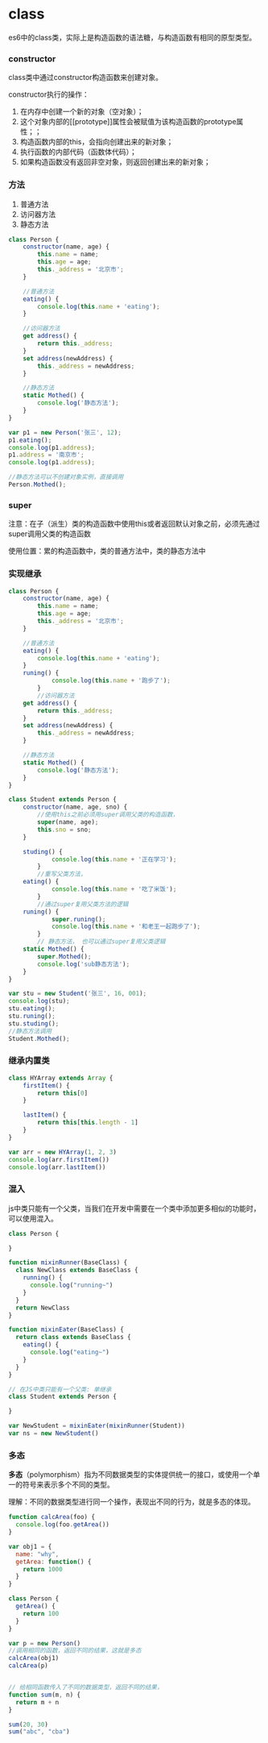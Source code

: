 # class

es6中的class类，实际上是构造函数的语法糖，与构造函数有相同的原型类型。

### constructor

class类中通过constructor构造函数来创建对象。

constructor执行的操作：

1. 在内存中创建一个新的对象（空对象）；
2. 这个对象内部的[[prototype]]属性会被赋值为该构造函数的prototype属性；；
3. 构造函数内部的this，会指向创建出来的新对象；
4. 执行函数的内部代码（函数体代码）；
5. 如果构造函数没有返回非空对象，则返回创建出来的新对象；

### 方法

1. 普通方法
2. 访问器方法
3. 静态方法

```js
class Person {
    constructor(name, age) {
        this.name = name;
        this.age = age;
        this._address = '北京市';
    }

    //普通方法
    eating() {
        console.log(this.name + 'eating');
    }

    //访问器方法
    get address() {
        return this._address;
    }
    set address(newAddress) {
        this._address = newAddress;
    }

    //静态方法
    static Mothed() {
        console.log('静态方法');
    }
}

var p1 = new Person('张三', 12);
p1.eating();
console.log(p1.address);
p1.address = '南京市';
console.log(p1.address);

//静态方法可以不创建对象实例，直接调用
Person.Mothed();
```

### super

注意：在子（派生）类的构造函数中使用this或者返回默认对象之前，必须先通过super调用父类的构造函数

使用位置：累的构造函数中，类的普通方法中，类的静态方法中

### 实现继承

```js
class Person {
    constructor(name, age) {
        this.name = name;
        this.age = age;
        this._address = '北京市';
    }

    //普通方法
    eating() {
        console.log(this.name + 'eating');
    }
    runing() {
            console.log(this.name + '跑步了');
        }
        //访问器方法
    get address() {
        return this._address;
    }
    set address(newAddress) {
        this._address = newAddress;
    }

    //静态方法
    static Mothed() {
        console.log('静态方法');
    }
}

class Student extends Person {
    constructor(name, age, sno) {
        //使用this之前必须用super调用父类的构造函数，
        super(name, age);
        this.sno = sno;
    }

    studing() {
            console.log(this.name + '正在学习');
        }
        //重写父类方法，
    eating() {
            console.log(this.name + '吃了米饭');
        }
        //通过super复用父类方法的逻辑
    runing() {
            super.runing();
            console.log(this.name + '和老王一起跑步了');
        }
        // 静态方法， 也可以通过super复用父类逻辑
    static Mothed() {
        super.Mothed();
        console.log('sub静态方法');
    }
}

var stu = new Student('张三', 16, 001);
console.log(stu);
stu.eating();
stu.runing();
stu.studing();
//静态方法调用
Student.Mothed();
```

### 继承内置类

```js
class HYArray extends Array {
    firstItem() {
        return this[0]
    }

    lastItem() {
        return this[this.length - 1]
    }
}

var arr = new HYArray(1, 2, 3)
console.log(arr.firstItem())
console.log(arr.lastItem())
```

### 混入

js中类只能有一个父类，当我们在开发中需要在一个类中添加更多相似的功能时，可以使用混入。

```js
class Person {

}

function mixinRunner(BaseClass) {
  class NewClass extends BaseClass {
    running() {
      console.log("running~")
    }
  }
  return NewClass
}

function mixinEater(BaseClass) {
  return class extends BaseClass {
    eating() {
      console.log("eating~")
    }
  }
}

// 在JS中类只能有一个父类: 单继承
class Student extends Person {

}

var NewStudent = mixinEater(mixinRunner(Student))
var ns = new NewStudent()
```

### 多态

**多态**（polymorphism）指为不同数据类型的实体提供统一的接口，或使用一个单一的符号来表示多个不同的类型。

理解：不同的数据类型进行同一个操作，表现出不同的行为，就是多态的体现。

```js
function calcArea(foo) {
  console.log(foo.getArea())
}

var obj1 = {
  name: "why",
  getArea: function() {
    return 1000
  }
}

class Person {
  getArea() {
    return 100
  }
}

var p = new Person()
//调用相同的函数，返回不同的结果，这就是多态
calcArea(obj1)
calcArea(p)


// 给相同函数传入了不同的数据类型，返回不同的结果，
function sum(m, n) {
  return m + n
}

sum(20, 30)
sum("abc", "cba")
```

